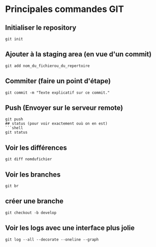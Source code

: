 # Principales commandes GIT


## Initialiser le  repository
```shell
git init
```

## Ajouter à la staging area (en vue d'un commit)
```shell
git add nom_du_fichierou_du_repertoire
```

## Commiter (faire un point d'étape)
```shell
git commit -m "Texte explicatif sur ce commit."
```

## Push (Envoyer sur le serveur remote)
```shell
git push
## status (pour voir exactement ouù on en est)
```shell
git status
```

## Voir les différences
```shell
git diff nomdufichier
```

## Voir les branches
```shell
git br
```

## créer une branche
```shell
git checkout -b develop
```

## Voir les logs avec une interface plus jolie
```shell
git log --all --decorate --oneline --graph
```
